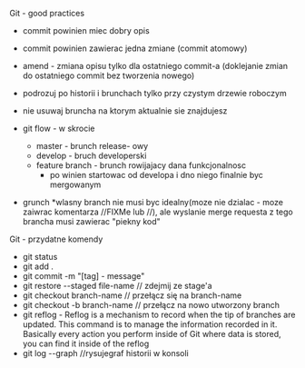 Git - good practices

* commit powinien miec dobry opis
* commit powinien zawierac jedna zmiane (commit atomowy)
* amend - zmiana opisu tylko dla ostatniego commit-a (doklejanie zmian do ostatniego commit bez tworzenia nowego)
* podrozuj po historii i brunchach tylko przy czystym drzewie roboczym
* nie usuwaj bruncha na ktorym aktualnie sie znajdujesz
  
* git flow - w skrocie
    * master - brunch release- owy
    * develop - bruch developerski
    * feature branch - brunch rowijajacy dana funkcjonalnosc
        * po winien startowac od developa i dno niego finalnie byc mergowanym
* grunch
    *wlasny branch nie musi byc idealny(moze nie dzialac - moze zaiwrac komentarza //FIXMe lub //),
    ale wyslanie merge requesta z tego brancha musi zawierac "piekny kod"

Git - przydatne komendy
* git status
* git add .
* git commit -m "[tag] - message"
* git restore --staged file-name // zdejmij ze stage'a
* git checkout branch-name // przełącz się na branch-name
* git checkout -b branch-name // przełącz na nowo utworzony branch
* git reflog - Reflog is a mechanism to record when the tip of branches are updated. This command is to manage the information recorded in it. Basically every action you perform inside of Git where data is stored, you can find it inside of the reflog
* git log --graph  //rysujegraf historii w konsoli 
